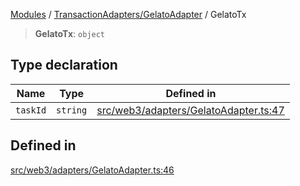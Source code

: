 [Modules](../../../README.md) / [TransactionAdapters/GelatoAdapter](../README.md) / GelatoTx

> **GelatoTx**: `object`

## Type declaration

| Name | Type | Defined in |
| ------ | ------ | ------ |
| `taskId` | `string` | [src/web3/adapters/GelatoAdapter.ts:47](https://github.com/bgd-labs/fe-shared/blob/09fc11c58abae5aa2af4d8b6d7c2f384460843a4/src/web3/adapters/GelatoAdapter.ts#L47) |

## Defined in

[src/web3/adapters/GelatoAdapter.ts:46](https://github.com/bgd-labs/fe-shared/blob/09fc11c58abae5aa2af4d8b6d7c2f384460843a4/src/web3/adapters/GelatoAdapter.ts#L46)
